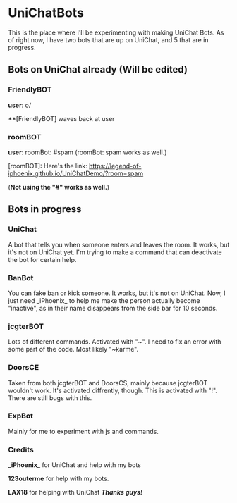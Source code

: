 # UniChatBots
This is the place where I'll be experimenting with making UniChat Bots. As of right now, I have two bots that are up on UniChat, and 5 that are in progress. 

## Bots on UniChat already (Will be edited)

### FriendlyBOT
**user**: o/

**[FriendlyBOT] waves back at user

### roomBOT
**user**: roomBot: #spam  (roomBot: spam works as well.)

[roomBOT]: Here's the link: https://legend-of-iphoenix.github.io/UniChatDemo/?room=spam

(**Not using the "\#\" works as well.**)
## Bots in progress

### UniChat
A bot that tells you when someone enters and leaves the room. It works, but it's not on UniChat yet. I'm trying to make a command that can deactivate the bot for certain help. 

### BanBot
You can fake ban or kick someone. It works, but it's not on UniChat. Now, I just need \_iPhoenix\_ to help me make the person actually become "inactive", as in their name disappears from the side bar for 10 seconds. 

### jcgterBOT
Lots of different commands. Activated with "~". I need to fix an error with some part of the code. Most likely "~karme".

### DoorsCE
Taken from both jcgterBOT and DoorsCS, mainly because jcgterBOT wouldn't work. It's activated diffrently, though. This is activated with "!". There are still bugs with this. 

### ExpBot
Mainly for me to experiment with js and commands.

### Credits
**\_iPhoenix\_** for UniChat and help with my bots

**123outerme** for help with my bots.

**LAX18** for helping with UniChat
***Thanks guys!***
